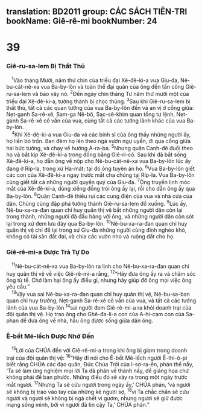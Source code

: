 translation: BD2011
group: CÁC SÁCH TIÊN-TRI
bookName: Giê-rê-mi 
bookNumber: 24
-------

<div class="title"><h1>39</h1><h3>Giê-ru-sa-lem Bị Thất Thủ</h3></div>
<span class="verse gie_39_1"> <sup>1</sup>Vào tháng Mười, năm thứ chín của triều đại Xê-đê-ki-a vua Giu-đa, Nê-bu-cát-nê-xa vua Ba-by-lôn và toàn thể đại quân của ông đến tấn công Giê-ru-sa-lem và bao vây nó. </span>
<span class="verse gie_39_2"><sup>2</sup>Ðến ngày chín tháng Tư năm thứ mười một của triều đại Xê-đê-ki-a, tường thành bị chọc thủng. </span>
<span class="verse gie_39_3"><sup>3</sup>Sau khi Giê-ru-sa-lem bị thất thủ, tất cả các quan tướng của vua Ba-by-lôn đến và an vị ở cổng giữa: Nẹt-ganh Sa-rê-xê, Sam-ga Nê-bô, Sạc-sê-khim quan tổng tư lệnh, Nẹt-ganh Sa-rê-xê cố vấn của vua, cùng tất cả các tướng lãnh khác của vua Ba-by-lôn.<br/></span>
<span class="verse gie_39_4"> <sup>4</sup>Khi Xê-đê-ki-a vua Giu-đa và các binh sĩ của ông thấy những người ấy, họ liền bỏ trốn. Ban đêm họ lẻn theo ngả vườn ngự uyển, đi qua cổng giữa hai bức tường, và chạy về hướng A-ra-ba. </span>
<span class="verse gie_39_5"><sup>5</sup>Nhưng quân Canh-đê đuổi theo họ và bắt kịp Xê-đê-ki-a trong đồng bằng Giê-ri-cô. Sau khi đã bắt sống Xê-đê-ki-a, họ dẫn ông về nộp cho Nê-bu-cát-nê-xa vua Ba-by-lôn lúc ấy đang ở Ríp-la, trong xứ Ha-mát; tại đó ông tuyên án họ. </span>
<span class="verse gie_39_6"><sup>6</sup>Vua Ba-by-lôn giết các con của Xê-đê-ki-a ngay trước mắt cha chúng tại Ríp-la. Vua Ba-by-lôn cũng giết tất cả những người quyền quý của Giu-đa. </span>
<span class="verse gie_39_7"><sup>7</sup>Ông truyền lịnh móc mắt của Xê-đê-ki-a, dùng xiềng đồng trói ông ấy lại, rồi cho dẫn ông ấy qua Ba-by-lôn. </span>
<span class="verse gie_39_8"><sup>8</sup>Quân Canh-đê thiêu rụi các cung điện của vua và nhà cửa của dân. Chúng cũng đập phá tường thành Giê-ru-sa-lem đổ xuống. </span>
<span class="verse gie_39_9"><sup>9</sup>Lúc ấy, Nê-bu-xa-ra-đan quan chỉ huy quân thị vệ bắt những người dân còn lại trong thành, những người đã đầu hàng với ông, và những người dân còn sót lại trong xứ đem lưu đày qua Ba-by-lôn. </span>
<span class="verse gie_39_10"><sup>10</sup>Nê-bu-xa-ra-đan quan chỉ huy quân thị vệ chỉ để lại trong xứ Giu-đa những người cùng đinh nghèo khó, không có tài sản đất đai, và chia các vườn nho và ruộng đất cho họ.<br/></span>
<div class="title"><h3>Giê-rê-mi-a Ðược Trả Tự Do</h3></div>
<span class="verse gie_39_11"> <sup>11</sup>Nê-bu-cát-nê-xa vua Ba-by-lôn ra lịnh cho Nê-bu-xa-ra-đan quan chỉ huy quân thị vệ về việc Giê-rê-mi-a rằng, </span>
<span class="verse gie_39_12"><sup>12</sup>“Hãy đưa ông ấy ra và chăm sóc ông tử tế. Chớ làm hại ông ấy điều gì, nhưng hãy giúp đỡ ông mọi việc ông yêu cầu.”<br/></span>
<span class="verse gie_39_13"> <sup>13</sup>Vậy vua sai Nê-bu-xa-ra-đan quan chỉ huy quân thị vệ, Nê-bu-sa-ban quan chỉ huy trưởng, Nẹt-ganh Sa-rê-xê cố vấn của vua, và tất cả các tướng lãnh của vua Ba-by-lôn </span>
<span class="verse gie_39_14"><sup>14</sup>sai người đem Giê-rê-mi-a ra khỏi doanh trại của đội quân thị vệ. Họ trao ông cho Ghê-đa-li-a con của A-hi-cam con của Sa-phan để đưa ông về nhà, hầu ông được sống giữa dân ông.<br/></span>
<div class="title"><h3>Ê-bết Mê-lếch Ðược Nhớ Ðến</h3></div>
<span class="verse gie_39_15"> <sup>15</sup>Lời của CHÚA đến với Giê-rê-mi-a trong khi ông bị giam trong doanh trại của đội quân thị vệ: </span>
<span class="verse gie_39_16"><sup>16</sup>“Hãy đi nói cho Ê-bết Mê-lếch người Ê-thi-ô-pi biết rằng CHÚA các đạo quân, Ðức Chúa Trời của I-sơ-ra-ên, phán thế nầy, ‘Ta sẽ làm ứng nghiệm mọi lời Ta đã phán về thành nầy, để giáng họa chứ không phải để ban phước. Những điều đó sẽ xảy ra trong một ngày trước mắt ngươi. </span>
<span class="verse gie_39_17"><sup>17</sup>Nhưng Ta sẽ cứu ngươi trong ngày ấy,’ CHÚA phán, ‘và ngươi sẽ không bị trao vào tay của những kẻ ngươi sợ, </span>
<span class="verse gie_39_18"><sup>18</sup>vì Ta chắc chắn sẽ cứu ngươi và ngươi sẽ không bị ngã chết vì gươm, nhưng ngươi sẽ giữ được mạng sống mình, bởi vì ngươi đã tin cậy Ta,’ CHÚA phán.”<br/></span>
